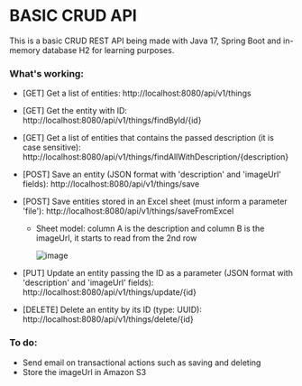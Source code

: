 # BASIC CRUD API

This is a basic CRUD REST API being made with Java 17, Spring Boot and in-memory database H2 for learning purposes.

### What's working:

* [GET] Get a list of entities: http://localhost:8080/api/v1/things
* [GET] Get the entity with ID: http://localhost:8080/api/v1/things/findById/{id}
* [GET] Get a list of entities that contains the passed description (it is case sensitive): http://localhost:8080/api/v1/things/findAllWithDescription/{description}
* [POST] Save an entity (JSON format with 'description' and 'imageUrl' fields): http://localhost:8080/api/v1/things/save
* [POST] Save entities stored in an Excel sheet (must inform a parameter 'file'): http://localhost:8080/api/v1/things/saveFromExcel
  - Sheet model: column A is the description and column B is the imageUrl, it starts to read from the 2nd row
  
    ![image](https://github.com/mychellmotta/basic-crud-api/assets/13575346/9d6653e1-1a7f-4378-bdc3-75ec575f8415)
  
* [PUT] Update an entity passing the ID as a parameter (JSON format with 'description' and 'imageUrl' fields): http://localhost:8080/api/v1/things/update/{id}
* [DELETE] Delete an entity by its ID (type: UUID): http://localhost:8080/api/v1/things/delete/{id}

### To do:

* Send email on transactional actions such as saving and deleting
* Store the imageUrl in Amazon S3
